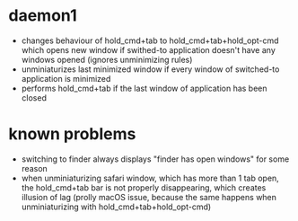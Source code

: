 # daemon1
-   changes behaviour of hold_cmd+tab to hold_cmd+tab+hold_opt-cmd which
	opens new window if swithed-to application doesn't have
	any windows opened (ignores unminimizing rules)
-   unminiaturizes last minimized window if every window of switched-to
	application is minimized
-   performs hold_cmd+tab if the last window of application has been closed


# known problems
-   switching to finder always displays "finder has open windows" for some reason 
-   when unminiaturizing safari window, which has more than 1 tab open,
    the hold_cmd+tab bar is not properly disappearing,
    which creates illusion of lag (prolly macOS issue, because the same happens when 
    unminiaturizing with hold_cmd+tab+hold_opt-cmd)

